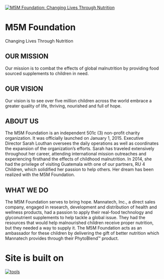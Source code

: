 [![M5M Foundation: Changing Lives Through Nutrition](wp-content/logos/m5m-github-banner-1280x640.png)](https://m5mfoundation.org)
# M5M Foundation
Changing Lives Through Nutrition

## OUR MISSION
Our mission is to combat the effects of global malnutrition by providing food sourced supplements to children in need.

## OUR VISION
Our vision is to see over five million children across the world embrace a greater quality of life, thriving, nourished and full of hope.

## ABOUT US
The M5M Foundation is an independent 501c (3) non-profit charity organization. It was officially launched on January 1, 2015. Executive Director Sarah Louthan oversees the daily operations as well as coordinates the expansion of the organization’s efforts. Sarah has traveled extensively throughout her career, attending international mission outreaches and experiencing firsthand the effects of childhood malnutrition. In 2014, she had the privilege of visiting Guatemala with one of our partners, RU 4 Children, which solidified her passion to help others. Her dream has been realized with the M5M Foundation.

## WHAT WE DO
The M5M Foundation serves to bring hope. Mannatech, Inc., a direct sales company, engaged in research, development and distribution of health and wellness products, had a passion to apply their real-food technology and glyconutrient supplements to help tackle a global issue. They had the resources that would help malnourished children receive proper nutrition, but they needed a way to supply it. The M5M Foundation acts as an ambassador for these children by delivering the gift of better nutrition which Mannatech provides through their PhytoBlend™ product.

# Site is built on

[![tools](https://skillicons.dev/icons?i=wordpress,css,html,linux,git,github,markdown,vscode)](https://theologic.us/contact-me/)
